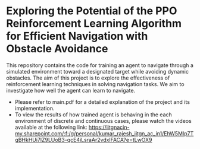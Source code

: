 # Exploring the Potential of the PPO Reinforcement Learning Algorithm for Efficient Navigation with Obstacle Avoidance
This repository contains the code for training an agent to navigate through a simulated environment toward a designated target while avoiding dynamic obstacles. The aim of this project is to explore the effectiveness of reinforcement learning techniques in solving navigation tasks. We aim to investigate how well the agent can learn to navigate.
- Please refer to main.pdf for a detailed explanation of the project and its implementation.
- To view the results of how trained agent is behaving in the each environment of discrete and continuous cases, please watch the videos available at the following link: https://iitgnacin-my.sharepoint.com/:f:/g/personal/kumar_rajesh_iitgn_ac_in1/EhW5MIp7TgBHkHUi7lZ9LUoB3-qcE4iLsraAr2vdxlFACA?e=tLwOX9
